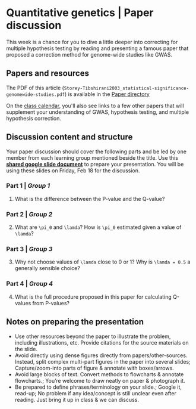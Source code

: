 # Quantitative genetics | Paper discussion

This week is a chance for you to dive a little deeper into correcting for multiple hypothesis testing by reading and presenting a famous paper that proposed a correction method for genome-wide studies like GWAS.


## Papers and resources
The PDF of this article (`Storey-Tibshirani2003_statistical-significance-genomewide-studies.pdf`) is available in the [Paper directory](https://github.com/krishnanlab/teaching/blob/master/2022-spring_compbio/Papers/)

On the [class calendar](https://github.com/krishnanlab/teaching/tree/master/2022-spring_compbio#class-calendar), you'll also see links to a few other papers that will supplement your understanding of GWAS, hypothesis testing, and multiple hypothesis correction.


## Discussion content and structure
Your paper discussion should cover the following parts and be led by one member from each learning group mentioned beside the title. Use this **[shared google slide document](https://docs.google.com/presentation/d/1VA-nFUGferK78eYLkYRPP0uWKGImJnJTSEYVJBoUsfU/edit?usp=sharing)** to prepare your presentation. You will be using these slides on Friday, Feb 18 for the discussion.


### Part 1 | _Group 1_
1. What is the difference between the P-value and the Q-value?

### Part 2 | _Group 2_
2. What are `\pi_0` and `\lamda`? How is `\pi_0` estimated given a value of `\lamda`?

### Part 3 | _Group 3_
3. Why not choose values of `\lamda` close to 0 or 1? Why is `\lamda = 0.5` a generally sensible choice?

### Part 4 | _Group 4_
4. What is the full procedure proposed in this paper for calculating Q-values from P-values?


## Notes on preparing the presentation
* Use other resources beyond the paper to illustrate the problem, including illustrations, etc. Provide citations for the source materials on the slide.
* Avoid directly using dense figures directly from papers/other-sources. Instead, split complex multi-part figures in the paper into several slides; Capture/zoom-into parts of figure & annotate with boxes/arrows.
* Avoid large blocks of text. Convert methods to flowcharts & annotate flowcharts.; You’re welcome to draw neatly on paper & photograph it.
* Be prepared to define phrases/terminology on your slide.; Google it, read-up; No problem if any idea/concept is still unclear even after reading. Just bring it up in class & we can discuss.
